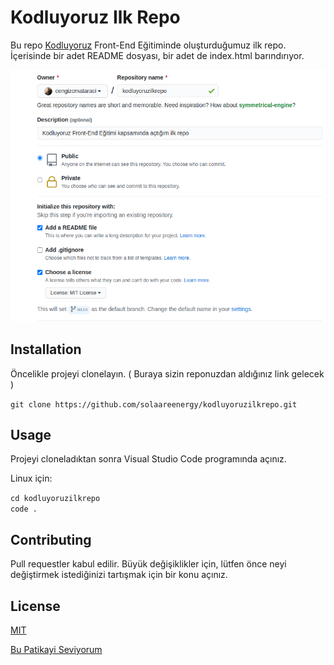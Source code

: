 # Kodluyoruz Ilk Repo

Bu repo [Kodluyoruz](https://www.kodluyoruz.org) Front-End Eğitiminde oluşturduğumuz ilk repo. İçerisinde bir adet README dosyası, bir adet de index.html barındırıyor.

![](https://github.com/Kodluyoruz/taskforce/blob/main/git/odev1/figures/github.png)

## Installation

Öncelikle projeyi clonelayın. ( Buraya sizin reponuzdan aldığınız link gelecek )

`git clone https://github.com/solaareenergy/kodluyoruzilkrepo.git`

## Usage

Projeyi cloneladıktan sonra Visual Studio Code programında açınız.

Linux için:

```cd kodluyoruzilkrepo                                                                                        code .```

## Contributing

Pull requestler kabul edilir. Büyük değişiklikler için, lütfen önce neyi değiştirmek istediğinizi tartışmak için bir konu açınız.

## License

[MIT](https://choosealicense.com/licenses/mit/)

[Bu Patikayi Seviyorum](https://www.patika.dev/tr)